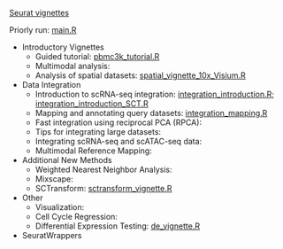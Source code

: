 [Seurat vignettes](https://satijalab.org/seurat/articles/get_started.html)

Priorly run:  [main.R](main.R) 

* Introductory Vignettes
  * Guided tutorial:  [pbmc3k_tutorial.R](pbmc3k_tutorial.R) 
  * Multimodal analysis: 
  * Analysis of spatial datasets:  [spatial_vignette_10x_Visium.R](spatial_vignette_10x_Visium.R) 
* Data Integration
  * Introduction to scRNA-seq integration:  [integration_introduction.R](integration_introduction.R);  [integration_introduction_SCT.R](integration_introduction_SCT.R) 
  * Mapping and annotating query datasets:  [integration_mapping.R](integration_mapping.R) 
  * Fast integration using reciprocal PCA (RPCA): 
  * Tips for integrating large datasets: 
  * Integrating scRNA-seq and scATAC-seq data: 
  * Multimodal Reference Mapping: 
* Additional New Methods
  * Weighted Nearest Neighbor Analysis: 
  * Mixscape: 
  * SCTransform:  [sctransform_vignette.R](sctransform_vignette.R) 
* Other
  * Visualization: 
  * Cell Cycle Regression: 
  * Differential Expression Testing:  [de_vignette.R](de_vignette.R) 
* SeuratWrappers

